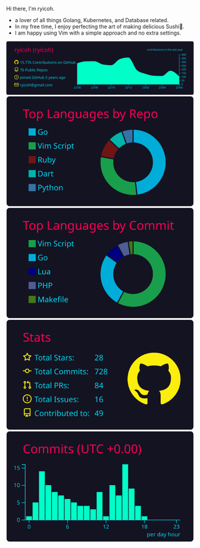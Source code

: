 
Hi there, I'm ryicoh.

* a lover of all things Golang, Kubernetes, and Database related.
* In my free time, I enjoy perfecting the art of making delicious Sushi🍣.
* I am happy using Vim with a simple approach and no extra settings.

[![](https://raw.githubusercontent.com/ryicoh/ryicoh/main/profile-summary-card-output/2077/0-profile-details.svg)](https://github.com/vn7n24fzkq/github-profile-summary-cards)
[![](https://raw.githubusercontent.com/ryicoh/ryicoh/main/profile-summary-card-output/2077/1-repos-per-language.svg)](https://github.com/vn7n24fzkq/github-profile-summary-cards) [![](https://raw.githubusercontent.com/ryicoh/ryicoh/main/profile-summary-card-output/2077/2-most-commit-language.svg)](https://github.com/vn7n24fzkq/github-profile-summary-cards)
[![](https://raw.githubusercontent.com/ryicoh/ryicoh/main/profile-summary-card-output/2077/3-stats.svg)](https://github.com/vn7n24fzkq/github-profile-summary-cards) [![](https://raw.githubusercontent.com/ryicoh/ryicoh/main/profile-summary-card-output/2077/4-productive-time.svg)](https://github.com/vn7n24fzkq/github-profile-summary-cards)
